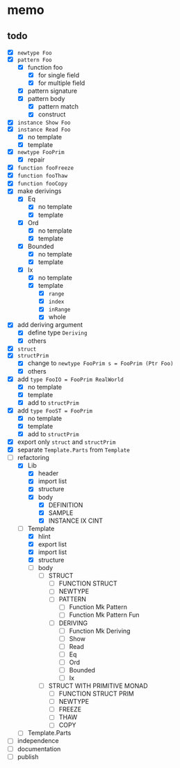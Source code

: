 memo
====

todo
----

* [x] `newtype Foo`
* [x] `pattern Foo`
	+ [x] function foo
		- [x] for single field
		- [x] for multiple field
	+ [x] pattern signature
	+ [x] pattern body
		- [x] pattern match
		- [x] construct
* [x] `instance Show Foo`
* [x] `instance Read Foo`
	- [x] no template
	- [x] template
* [x] `newtype FooPrim`
	+ [x] repair
* [x] `function fooFreeze`
* [x] `function fooThaw`
* [x] `function fooCopy`
* [x] make derivings
	+ [x] Eq
		- [x] no template
		- [x] template
	+ [x] Ord
		- [x] no template
		- [x] template
	+ [x] Bounded
		- [x] no template
		- [x] template
	+ [x] Ix
		- [x] no template
		- [x] template
			* [x] `range`
			* [x] `index`
			* [x] `inRange`
			* [x] whole
* [x] add deriving argument
	+ [x] define type `Deriving`
	+ [x] others
* [x] `struct`
* [x] `structPrim`
	+ [x] change to `newtype FooPrim s = FooPrim (Ptr Foo)`
	+ [x] others
* [x] add `type FooIO = FooPrim RealWorld`
	+ [x] no template
	+ [x] template
	+ [x] add to `structPrim`
* [x] add `type FooST = FooPrim`
	+ [x] no template
	+ [x] template
	+ [x] add to `structPrim`
* [x] export only `struct` and `structPrim`
* [x] separate `Template.Parts` from `Template`
* [ ] refactoring
	+ [x] Lib
		- [x] header
		- [x] import list
		- [x] structure
		- [x] body
			* [x] DEFINITION
			* [x] SAMPLE
			* [x] INSTANCE IX CINT
	+ [ ] Template
		- [x] hlint
		- [x] export list
		- [x] import list
		- [x] structure
		- [ ] body
			* [ ] STRUCT
				+ [ ] FUNCTION STRUCT
				+ [ ] NEWTYPE
				+ [ ] PATTERN
					- [ ] Function Mk Pattern
					- [ ] Function Mk Pattern Fun
				+ [ ] DERIVING
					- [ ] Function Mk Deriving
					- [ ] Show
					- [ ] Read
					- [ ] Eq
					- [ ] Ord
					- [ ] Bounded
					- [ ] Ix
			* [ ] STRUCT WITH PRIMITIVE MONAD
				+ [ ] FUNCTION STRUCT PRIM
				+ [ ] NEWTYPE
				+ [ ] FREEZE
				+ [ ] THAW
				+ [ ] COPY
	+ [ ] Template.Parts
* [ ] independence
* [ ] documentation
* [ ] publish
